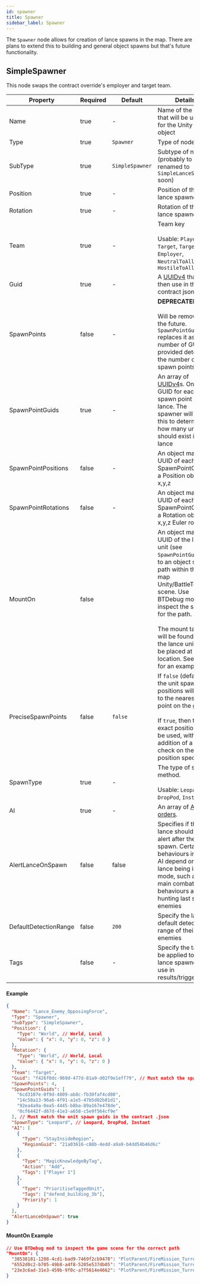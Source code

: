 ```yaml
---
id: spawner
title: Spawner
sidebar_label: Spawner
---
```


The `Spawner` node allows for creation of lance spawns in the map. There are plans to extend this to building and general object spawns but that's future functionality.

## SimpleSpawner

This node swaps the contract override's employer and target team.

| Property              | Required | Default         | Details                                                                                                                                                                                                                                                                                                   |
| --------------------- | -------- | --------------- | --------------------------------------------------------------------------------------------------------------------------------------------------------------------------------------------------------------------------------------------------------------------------------------------------------- |
| Name                  | true     | -               | Name of the Node that will be used for the Unity game object                                                                                                                                                                                                                                              |
| Type                  | true     | `Spawner`       | Type of node                                                                                                                                                                                                                                                                                              |
| SubType               | true     | `SimpleSpawner` | Subtype of node (probably to be renamed to `SimpleLanceSpawner` soon)                                                                                                                                                                                                                                     |
| Position              | true     | -               | Position of the lance spawner                                                                                                                                                                                                                                                                             |
| Rotation              | true     | -               | Rotation of the lance spawner                                                                                                                                                                                                                                                                             |
| Team                  | true     | -               | Team key <br/><br/>Usable: `Player`, `Target`, `TargetAlly`, `Employer`, `NeutralToAll`, `HostileToAll`                                                                                                                                                                                                   |
| Guid                  | true     | -               | A [UUIDv4](https://www.uuidgenerator.net/) that you then use in the contract json                                                                                                                                                                                                                         |
| SpawnPoints           | false    | -               | **DEPRECATED**. <br/><br/>Will be removed in the future. `SpawnPointGuids` replaces it as the number of GUIDs provided determins the number of spawn points                                                                                                                                               |
| SpawnPointGuids       | true     | -               | An array of [UUIDv4](https://www.uuidgenerator.net/)s. One GUID for each spawn point in the lance. The spawner will use this to determine how many units should exist in a lance                                                                                                                          |
| SpawnPointPositions   | false    | -               | An object mapping UUID of each SpawnPointGuid to a Position object of x,y,z                                                                                                                                                                                                                               |
| SpawnPointRotations   | false    | -               | An object mapping UUID of each SpawnPointGuid to a Rotation object of x,y,z Euler rotation                                                                                                                                                                                                                |
| MountOn               | false    |                 | An object mapping UUID of the lance unit (see `SpawnPointGuids`) to an object scene path within the map Unity/BattleTech scene. Use BTDebug mod to inspect the scene for the path. <br/><br/>The mount target will be found and the lance unit will be placed at that location. See below for an example. |
| PreciseSpawnPoints    | false    | `false`         | If `false` (default) the unit spawn positions will snap to the nearest hex point on the grid. <br/><br/> If `true`, then the exact positions will be used, with the addition of a height check on the position specified                                                                                  |
| SpawnType             | true     | -               | The type of spawn method. <br/><br/>Usable: `Leopard`, `DropPod`, `Instant`                                                                                                                                                                                                                               |
| AI                    | true     | -               | An array of [AI orders](../ai-orders).                                                                                                                                                                                                                                                                    |
| AlertLanceOnSpawn     | false    | false           | Specifies if the lance should be on alert after they spawn. Certain behaviours in the AI depend on a lance being in alert mode, such as the main combat behaviours and hunting last scene enemies                                                                                                         |
| DefaultDetectionRange | false    | `200`           | Specify the lance's default detection range of their enemies                                                                                                                                                                                                                                              |
| Tags                  | false    | -               | Specify the tags to be applied to the lance spawner for use in results/triggers                                                                                                                                                                                                                           |

#### Example

```json
{
  "Name": "Lance_Enemy_OpposingForce",
  "Type": "Spawner",
  "SubType": "SimpleSpawner",
  "Position": {
    "Type": "World", // World, Local
    "Value": { "x": 0, "y": 0, "z": 0 }
  },
  "Rotation": {
    "Type": "World", // World, Local
    "Value": { "x": 0, "y": 0, "z": 0 }
  },
  "Team": "Target",
  "Guid": "f426f0dc-969d-477d-81a9-d02f9e1eff79", // Must match the spawner guids in the contract .json
  "SpawnPoints": 4,
  "SpawnPointGuids": [
    "6cd3107e-0f9d-4809-ab8c-fb30faf4cd80",
    "14c58a13-96a6-4f91-a1e5-47b5d02b81d1",
    "92ea4a9a-0ea5-4445-b8ba-89a167e478de",
    "0cf6442f-d67d-41e3-a658-c5e9f564cf9e"
  ], // Must match the unit spawn guids in the contract .json
  "SpawnType": "Leopard", // Leopard, DropPod, Instant
  "AI": [
    {
      "Type": "StayInsideRegion",
      "RegionGuid": "21a03616-c88b-4edd-a9a9-b4dd54b46d6c"
    },
    {
      "Type": "MagicKnowledgeByTag",
      "Action": "Add",
      "Tags": ["Player 1"]
    },
    {
      "Type": "PrioritiseTaggedUnit",
      "Tags": ["defend_building_3b"],
      "Priority": 1
    }
  ],
  "AlertLanceOnSpawn": true
}
```

#### MountOn Example

```json
// Use BTDebug mod to inspect the game scene for the correct path
"MountOn": {
  "38538181-1208-4cd1-bad9-7469f2cb9478": "PlotParent/FireMission_Turrets/PlotVariant1/envPrfFndn_turretTowerMount (1)",
  "6552d0c2-b705-49b8-a4f8-5205e537db05": "PlotParent/FireMission_Turrets/PlotVariant1/envPrfFndn_turretTowerMount (2)",
  "23e3c6ad-31e3-459b-9f0c-a7f5614e4662": "PlotParent/FireMission_Turrets/PlotVariant1/envPrfFndn_turretTowerMount (4)"
}
```
